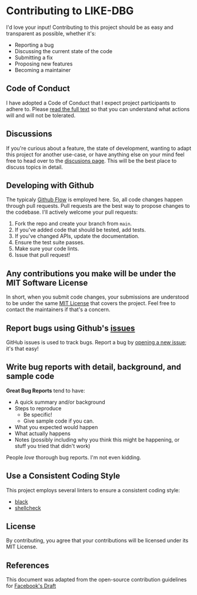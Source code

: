 # Contributing to LIKE-DBG

I'd love your input!
Contributing to this project should be as easy and transparent as possible, whether it's:

- Reporting a bug
- Discussing the current state of the code
- Submitting a fix
- Proposing new features
- Becoming a maintainer


## Code of Conduct
I have adopted a Code of Conduct that I expect project participants to adhere to. 
Please [read the full text](https://github.com/0xricksanchez/like-dbg/blob/main/CODE_OF_CONDUCT.md) so that you can understand what actions will and will not be tolerated.

## Discussions
If you're curious about a feature, the state of development, wanting to adapt this project for another use-case, or have anything else on your mind feel free to head over to the [discusions page](https://github.com/0xricksanchez/like-dbg/discussions).
This will be the best place to discuss topics in detail.

## Developing with Github

The typicaly [Github Flow](https://docs.github.com/en/get-started/quickstart/github-flow) is employed here.
So, all code changes happen through pull requests.
Pull requests are the best way to propose changes to the codebase. I'll actively welcome your pull requests:

1. Fork the repo and create your branch from `main`.
2. If you've added code that should be tested, add tests.
3. If you've changed APIs, update the documentation.
4. Ensure the test suite passes.
5. Make sure your code lints.
6. Issue that pull request!

## Any contributions you make will be under the MIT Software License
In short, when you submit code changes, your submissions are understood to be under the same [MIT License](http://choosealicense.com/licenses/mit/) that covers the project. 
Feel free to contact the maintainers if that's a concern.

## Report bugs using Github's [issues](https://github.com/0xricksanchez/like-dbg/issues)
GitHub issues is used to track bugs. Report a bug by [opening a new issue](https://github.com/0xricksanchez/like-dbg/issues/new/choose); it's that easy!

## Write bug reports with detail, background, and sample code

**Great Bug Reports** tend to have:

- A quick summary and/or background
- Steps to reproduce
  - Be specific!
  - Give sample code if you can.
- What you expected would happen
- What actually happens
- Notes (possibly including why you think this might be happening, or stuff you tried that didn't work)

People *love* thorough bug reports. I'm not even kidding.

## Use a Consistent Coding Style

This project employs several linters to ensure a consistent coding style:

 - [black](https://black.readthedocs.io/en/stable/index.html)
 - [shellcheck](https://www.shellcheck.net/)


## License
By contributing, you agree that your contributions will be licensed under its MIT License.

## References
This document was adapted from the open-source contribution guidelines for [Facebook's Draft](https://github.com/facebook/draft-js/blob/main/CONTRIBUTING.md)

